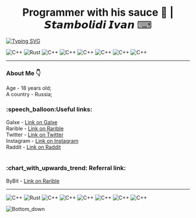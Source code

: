 
<h1 align = center>Programmer with his sauce 🤌 | 𝙎𝙩𝙖𝙢𝙗𝙤𝙡𝙞𝙙𝙞 𝙄𝙫𝙖𝙣 ⌨ </h1>

<a href="https://git.io/typing-svg"><img src="https://readme-typing-svg.herokuapp.com?font=Fira+Code&size=25&pause=1000&color=028D11&multiline=true&random=false&width=1400&height=150&lines=%D0%94%D0%BE%D0%B1%D1%80%D0%BE+%D0%BF%D0%BE%D0%B6%D0%B0%D0%BB%D0%BE%D0%B2%D0%B0%D1%82%D1%8C+%D0%B2+%D0%BC%D0%BE%D0%B9+%D0%BF%D1%80%D0%BE%D1%84%D0%B8%D0%BB%D1%8C+%D0%BD%D0%B0+GitHub!;%D0%AF+%D1%81%D0%BE%D0%B7%D0%B4%D0%B0%D0%BB+%D1%8D%D1%82%D0%BE+%D0%BF%D1%80%D0%BE%D1%81%D1%82%D1%80%D0%B0%D0%BD%D1%81%D1%82%D0%B2%D0%BE%2C+%D1%87%D1%82%D0%BE%D0%B1%D1%8B+%D0%BF%D0%BE%D0%B4%D0%B5%D0%BB%D0%B8%D1%82%D1%8C%D1%81%D1%8F+%D1%81%D0%B2%D0%BE%D0%B5%D0%B9+%D1%81%D1%82%D1%80%D0%B0%D1%81%D1%82%D1%8C%D1%8E+%D0%BA+%D0%BF%D1%80%D0%BE%D0%B3%D1%80%D0%B0%D0%BC%D0%BC%D0%B8%D1%80%D0%BE%D0%B2%D0%B0%D0%BD%D0%B8%D1%8E+%3E%3E;%D0%B8+%D0%BF%D1%80%D0%BE%D0%B4%D0%B5%D0%BC%D0%BE%D0%BD%D1%81%D1%82%D1%80%D0%B8%D1%80%D0%BE%D0%B2%D0%B0%D1%82%D1%8C+%D1%81%D0%B2%D0%BE%D0%B8+%D0%BF%D1%80%D0%BE%D0%B5%D0%BA%D1%82%D1%8B.;%D0%9D%D0%B5+%D1%81%D1%82%D0%B5%D1%81%D0%BD%D1%8F%D0%B9%D1%82%D0%B5%D1%81%D1%8C+%D0%B8%D1%81%D1%81%D0%BB%D0%B5%D0%B4%D0%BE%D0%B2%D0%B0%D1%82%D1%8C+%D0%B8+%D1%81%D0%B2%D1%8F%D0%B7%D1%8B%D0%B2%D0%B0%D1%82%D1%8C%D1%81%D1%8F+%D1%81%D0%BE+%D0%BC%D0%BD%D0%BE%D0%B9+%D0%BF%D0%BE+%D0%BF%D0%BE%D0%B2%D0%BE%D0%B4%D1%83+%D0%B7%D0%B0%D1%85%D0%B2%D0%B0%D1%82%D1%8B%D0%B2%D0%B0%D1%8E%D1%89%D0%B5%D0%B3%D0%BE+%D1%81%D0%BE%D1%82%D1%80%D1%83%D0%B4%D0%BD%D0%B8%D1%87%D0%B5%D1%81%D1%82%D0%B2%D0%B0" alt="Typing SVG" /></a>

![C++ ](https://img.shields.io/badge/-C++-090909?style=for-the-badge&logo=C%2b%2b&logoColor=6296CC)
![Rust](https://img.shields.io/badge/-Rust-090909?style=for-the-badge&logo=Rust&logoColor=fc5812)
![C++](https://img.shields.io/badge/-Html-090909?style=for-the-badge&logo=HTML5&logoColor=fc2d12)
![C++](https://img.shields.io/badge/-CSS-090909?style=for-the-badge&logo=Css3&logoColor=2512fc)
![C++](https://img.shields.io/badge/-Js-090909?style=for-the-badge&logo=JavaScript&logoColor=fce512)
![C++](https://img.shields.io/badge/-GitHub-090909?style=for-the-badge&logo=GitHub&logoColor=ffff)
![C++](https://img.shields.io/badge/-Vim-090909?style=for-the-badge&logo=Vim&logoColor=37bf3c)
![C++](https://img.shields.io/badge/-Neovim-090909?style=for-the-badge&logo=Neovim&logoColor=326634)
<hr>
<h3>About Me 👇 </h3>
Age - 18 years old; <br>
A country - Russia; 


<br>
<h3>:speech_balloon:Useful links: </h3> 
Galxe - <a href = "https://galxe.com/galxeid/0x81be437139e7298b7969c9f6f96363dd912f245d" >Link on Galxe</a> <br>
Rarible - <a href = "https://rarible.com/user/0xa219ef765836471f861779ada0a932c466ac5d47/owned">Link on Rarible</a><br>
Twitter - <a href = "https://x.com/VL4STEL1N?t=h4xc6Vw4lYjtTT5aan_bsg&s=09">Link on Twitter</a><br>
Instagram - <a href = "https://instagram.com/aduanite_xrustal?igshid=OGQ5ZDc2ODk2ZA==">Link on Instagram</a><br>
Raddit - <a href = "https://www.reddit.com/u/N-E-Z-Z-I/s/GnZ9usGEdl">Link on Raddit</a><br>
  
  
<br>
<h3>:chart_with_upwards_trend: Referral link: </h3>
ByBit - <a href = "https://www.bybit.com/invite?ref=ZA9KEV">Link on Rarible</a>
 
---
![C++ ](https://img.shields.io/badge/-C++-090909?style=for-the-badge&logo=C%2b%2b&logoColor=6296CC)
![Rust](https://img.shields.io/badge/-Rust-090909?style=for-the-badge&logo=Rust&logoColor=fc5812)
![C++](https://img.shields.io/badge/-Html-090909?style=for-the-badge&logo=HTML5&logoColor=fc2d12)
![C++](https://img.shields.io/badge/-CSS-090909?style=for-the-badge&logo=Css3&logoColor=2512fc)
![C++](https://img.shields.io/badge/-Js-090909?style=for-the-badge&logo=JavaScript&logoColor=fce512)
![C++](https://img.shields.io/badge/-GitHub-090909?style=for-the-badge&logo=GitHub&logoColor=ffff)
![C++](https://img.shields.io/badge/-Vim-090909?style=for-the-badge&logo=Vim&logoColor=37bf3c)
![C++](https://img.shields.io/badge/-Neovim-090909?style=for-the-badge&logo=Neovim&logoColor=326634)










![Bottom_down](https://github.com/VL4STEL1N/VL4STEL1N/assets/127986242/1964ca21-6df7-4554-95ea-9ff879f52336)
<svg viewBox="0 0 115 25" xmlns="http://www.w3.org/2000/svg" xmlns:xlink="http://www.w3.org/1999/xlink">


